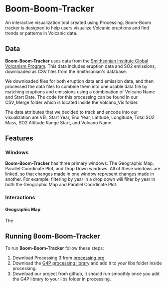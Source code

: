 # Boom-Boom-Tracker

An interactive visualization tool created using Processing. Boom-Boom tracker is designed to help users visualize Volcanic eruptions and find trends or patterns in Volcanic data. 

## Data

**Boom-Boom-Tracker** uses data from the [Smithsonian Institute Global Volcanism Program](http://volcano.si.edu). This data includes eruption data and SO2 emissions, downloaded as CSV files from the Smithsonian's database. 

We downloaded files for both eruption data and emission data, and then processed the data files to combine them into one usable data file by matching eruptions and emissions using a combination of Volcano Name and Start Date. The code for this processing can be found in our CSV_Merge folder which is located inside the Volcano_Vis folder.

The data attributes that we decided to track and encode into our visualization are VEI, Start Year, End Year, Latitude, Longitude, Total SO2 Mass, SO2 Altitude Range Start, and Volcano Name. 

## Features

### Windows

**Boom-Boom-Tracker** has three primary windows: The Geographic Map, Parallel Coordinate Plot, and Drop Down windows. All of these windows are linked, so that changes made in one window represent changes made in another. For example, filtering by year in a drop down will filter by year in both the Geographic Map and Parallel Coordinate Plot.

### Interactions

#### Geographic Map

The 

## Running Boom-Boom-Tracker

To run **Boom-Boom-Tracker** follow these steps:

1. Download Processing 3 from [processing.org](https://processing.org).
2. Download the [G4P processing library](http://www.lagers.org.uk/g4p/download.html) and add it to your libs folder inside processing.
3. Download our project from github, it should run smoothly once you add the G4P library to your libs folder in processing.


